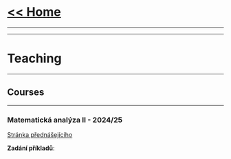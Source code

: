 # [<< Home](https://tattobiti.github.io)

* * *
* * *

# Teaching

* * *

## Courses

* * *

### <strong> Matematická analýza II - 2024/25 </strong>

[Stránka přednášejícího](https://www.karlin.mff.cuni.cz/~mbul8060/teaching.html)

<strong>Zadání příkladů</strong>:
